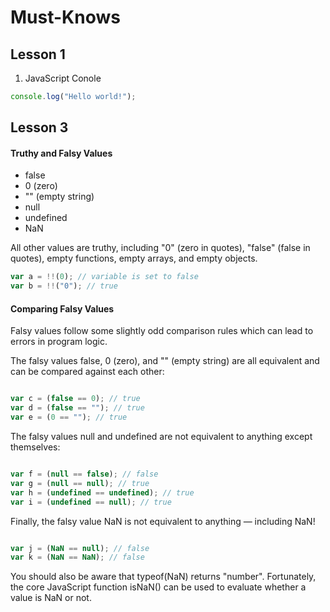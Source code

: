 # Must-Knows
## Lesson 1
1.  JavaScript Conole
```JavaScript
console.log("Hello world!");
```

## Lesson 3

#### Truthy and Falsy Values

*   false
*   0 (zero)
*   "" (empty string)
*   null
*   undefined
*   NaN

All other values are truthy, including "0" (zero in quotes), "false" (false in quotes), empty functions, empty arrays, and empty objects.

```JavaScript
var a = !!(0); // variable is set to false
var b = !!("0"); // true
```


#### Comparing Falsy Values

Falsy values follow some slightly odd comparison rules which can lead to errors in program logic.

The falsy values false, 0 (zero), and "" (empty string) are all equivalent and can be compared against each other:

```JavaScript

var c = (false == 0); // true
var d = (false == ""); // true
var e = (0 == ""); // true
```

The falsy values null and undefined are not equivalent to anything except themselves:

```JavaScript

var f = (null == false); // false
var g = (null == null); // true
var h = (undefined == undefined); // true
var i = (undefined == null); // true

```

Finally, the falsy value NaN is not equivalent to anything — including NaN!

```JavaScript

var j = (NaN == null); // false
var k = (NaN == NaN); // false

```

You should also be aware that typeof(NaN) returns "number". Fortunately, the core JavaScript function isNaN() can be used to evaluate whether a value is NaN or not.